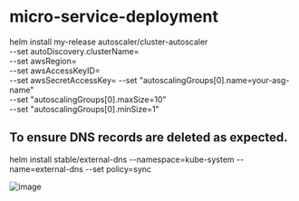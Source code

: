 # micro-service-deployment

helm install my-release autoscaler/cluster-autoscaler \
    --set autoDiscovery.clusterName=<CLUSTER NAME> \
    --set awsRegion=<YOUR AWS REGION> \
    --set awsAccessKeyID=<YOUR AWS KEY ID> \
    --set awsSecretAccessKey=<YOUR AWS SECRET KEY>
    --set "autoscalingGroups[0].name=your-asg-name" \
    --set "autoscalingGroups[0].maxSize=10" \
    --set "autoscalingGroups[0].minSize=1"

## To ensure DNS records are deleted as expected.
helm install stable/external-dns --namespace=kube-system --name=external-dns --set policy=sync

![image](https://github.com/Taiwolawal/micro-service-deployment/assets/50557587/e01023a6-09ae-4bec-9a5c-49502143c498)
